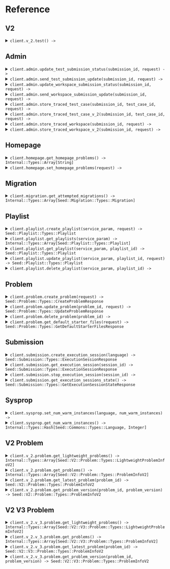 # Reference
## V2
<details><summary><code>client.v_2.test() -> </code></summary>
<dl>
<dd>

#### 🔌 Usage

<dl>
<dd>

<dl>
<dd>

```ruby
client.v_2.test();
```
</dd>
</dl>
</dd>
</dl>


</dd>
</dl>
</details>

## Admin
<details><summary><code>client.admin.update_test_submission_status(submission_id, request) -> </code></summary>
<dl>
<dd>

#### 🔌 Usage

<dl>
<dd>

<dl>
<dd>

```ruby
client.admin.update_test_submission_status();
```
</dd>
</dl>
</dd>
</dl>

#### ⚙️ Parameters

<dl>
<dd>

<dl>
<dd>

**submissionId:** `String` 
    
</dd>
</dl>

<dl>
<dd>

**request:** `Seed::Submission::Types::TestSubmissionStatus` 
    
</dd>
</dl>
</dd>
</dl>


</dd>
</dl>
</details>

<details><summary><code>client.admin.send_test_submission_update(submission_id, request) -> </code></summary>
<dl>
<dd>

#### 🔌 Usage

<dl>
<dd>

<dl>
<dd>

```ruby
client.admin.send_test_submission_update({
  updateTime:'2024-01-15T09:30:00Z'
});
```
</dd>
</dl>
</dd>
</dl>

#### ⚙️ Parameters

<dl>
<dd>

<dl>
<dd>

**submissionId:** `String` 
    
</dd>
</dl>

<dl>
<dd>

**request:** `Seed::Submission::Types::TestSubmissionUpdate` 
    
</dd>
</dl>
</dd>
</dl>


</dd>
</dl>
</details>

<details><summary><code>client.admin.update_workspace_submission_status(submission_id, request) -> </code></summary>
<dl>
<dd>

#### 🔌 Usage

<dl>
<dd>

<dl>
<dd>

```ruby
client.admin.update_workspace_submission_status();
```
</dd>
</dl>
</dd>
</dl>

#### ⚙️ Parameters

<dl>
<dd>

<dl>
<dd>

**submissionId:** `String` 
    
</dd>
</dl>

<dl>
<dd>

**request:** `Seed::Submission::Types::WorkspaceSubmissionStatus` 
    
</dd>
</dl>
</dd>
</dl>


</dd>
</dl>
</details>

<details><summary><code>client.admin.send_workspace_submission_update(submission_id, request) -> </code></summary>
<dl>
<dd>

#### 🔌 Usage

<dl>
<dd>

<dl>
<dd>

```ruby
client.admin.send_workspace_submission_update({
  updateTime:'2024-01-15T09:30:00Z'
});
```
</dd>
</dl>
</dd>
</dl>

#### ⚙️ Parameters

<dl>
<dd>

<dl>
<dd>

**submissionId:** `String` 
    
</dd>
</dl>

<dl>
<dd>

**request:** `Seed::Submission::Types::WorkspaceSubmissionUpdate` 
    
</dd>
</dl>
</dd>
</dl>


</dd>
</dl>
</details>

<details><summary><code>client.admin.store_traced_test_case(submission_id, test_case_id, request) -> </code></summary>
<dl>
<dd>

#### 🔌 Usage

<dl>
<dd>

<dl>
<dd>

```ruby
client.admin.store_traced_test_case({
  submissionId:'d5e9c84f-c2b2-4bf4-b4b0-7ffd7a9ffc32',
  testCaseId:'testCaseId',
  result:{
    result:{
      passed:true
    },
    stdout:'stdout'
  },
  traceResponses:[{
    submissionId:'d5e9c84f-c2b2-4bf4-b4b0-7ffd7a9ffc32',
    lineNumber:1,
    expressionLocation:{
      start:1,
      offset:1
    },
    stack:{
      numStackFrames:1,
      topStackFrame:{
        methodName:'methodName',
        lineNumber:1,
        scopes:[{
          variables:{}
        }, {
          variables:{}
        }]
      }
    },
    stdout:'stdout'
  }, {
    submissionId:'d5e9c84f-c2b2-4bf4-b4b0-7ffd7a9ffc32',
    lineNumber:1,
    expressionLocation:{
      start:1,
      offset:1
    },
    stack:{
      numStackFrames:1,
      topStackFrame:{
        methodName:'methodName',
        lineNumber:1,
        scopes:[{
          variables:{}
        }, {
          variables:{}
        }]
      }
    },
    stdout:'stdout'
  }]
});
```
</dd>
</dl>
</dd>
</dl>

#### ⚙️ Parameters

<dl>
<dd>

<dl>
<dd>

**submissionId:** `String` 
    
</dd>
</dl>

<dl>
<dd>

**testCaseId:** `String` 
    
</dd>
</dl>

<dl>
<dd>

**result:** `Seed::Submission::Types::TestCaseResultWithStdout` 
    
</dd>
</dl>

<dl>
<dd>

**traceResponses:** `Internal::Types::Array[Seed::Submission::Types::TraceResponse]` 
    
</dd>
</dl>
</dd>
</dl>


</dd>
</dl>
</details>

<details><summary><code>client.admin.store_traced_test_case_v_2(submission_id, test_case_id, request) -> </code></summary>
<dl>
<dd>

#### 🔌 Usage

<dl>
<dd>

<dl>
<dd>

```ruby
client.admin.store_traced_test_case_v_2();
```
</dd>
</dl>
</dd>
</dl>

#### ⚙️ Parameters

<dl>
<dd>

<dl>
<dd>

**submissionId:** `String` 
    
</dd>
</dl>

<dl>
<dd>

**testCaseId:** `String` 
    
</dd>
</dl>

<dl>
<dd>

**request:** `Internal::Types::Array[Seed::Submission::Types::TraceResponseV2]` 
    
</dd>
</dl>
</dd>
</dl>


</dd>
</dl>
</details>

<details><summary><code>client.admin.store_traced_workspace(submission_id, request) -> </code></summary>
<dl>
<dd>

#### 🔌 Usage

<dl>
<dd>

<dl>
<dd>

```ruby
client.admin.store_traced_workspace({
  submissionId:'d5e9c84f-c2b2-4bf4-b4b0-7ffd7a9ffc32',
  workspaceRunDetails:{
    exception:{
      exceptionType:'exceptionType',
      exceptionMessage:'exceptionMessage',
      exceptionStacktrace:'exceptionStacktrace'
    },
    stdout:'stdout'
  },
  traceResponses:[{
    submissionId:'d5e9c84f-c2b2-4bf4-b4b0-7ffd7a9ffc32',
    lineNumber:1,
    expressionLocation:{
      start:1,
      offset:1
    },
    stack:{
      numStackFrames:1,
      topStackFrame:{
        methodName:'methodName',
        lineNumber:1,
        scopes:[{
          variables:{}
        }, {
          variables:{}
        }]
      }
    },
    stdout:'stdout'
  }, {
    submissionId:'d5e9c84f-c2b2-4bf4-b4b0-7ffd7a9ffc32',
    lineNumber:1,
    expressionLocation:{
      start:1,
      offset:1
    },
    stack:{
      numStackFrames:1,
      topStackFrame:{
        methodName:'methodName',
        lineNumber:1,
        scopes:[{
          variables:{}
        }, {
          variables:{}
        }]
      }
    },
    stdout:'stdout'
  }]
});
```
</dd>
</dl>
</dd>
</dl>

#### ⚙️ Parameters

<dl>
<dd>

<dl>
<dd>

**submissionId:** `String` 
    
</dd>
</dl>

<dl>
<dd>

**workspaceRunDetails:** `Seed::Submission::Types::WorkspaceRunDetails` 
    
</dd>
</dl>

<dl>
<dd>

**traceResponses:** `Internal::Types::Array[Seed::Submission::Types::TraceResponse]` 
    
</dd>
</dl>
</dd>
</dl>


</dd>
</dl>
</details>

<details><summary><code>client.admin.store_traced_workspace_v_2(submission_id, request) -> </code></summary>
<dl>
<dd>

#### 🔌 Usage

<dl>
<dd>

<dl>
<dd>

```ruby
client.admin.store_traced_workspace_v_2();
```
</dd>
</dl>
</dd>
</dl>

#### ⚙️ Parameters

<dl>
<dd>

<dl>
<dd>

**submissionId:** `String` 
    
</dd>
</dl>

<dl>
<dd>

**request:** `Internal::Types::Array[Seed::Submission::Types::TraceResponseV2]` 
    
</dd>
</dl>
</dd>
</dl>


</dd>
</dl>
</details>

## Homepage
<details><summary><code>client.homepage.get_homepage_problems() -> Internal::Types::Array[String]</code></summary>
<dl>
<dd>

#### 🔌 Usage

<dl>
<dd>

<dl>
<dd>

```ruby
client.homepage.get_homepage_problems();
```
</dd>
</dl>
</dd>
</dl>


</dd>
</dl>
</details>

<details><summary><code>client.homepage.set_homepage_problems(request) -> </code></summary>
<dl>
<dd>

#### 🔌 Usage

<dl>
<dd>

<dl>
<dd>

```ruby
client.homepage.set_homepage_problems();
```
</dd>
</dl>
</dd>
</dl>

#### ⚙️ Parameters

<dl>
<dd>

<dl>
<dd>

**request:** `Internal::Types::Array[String]` 
    
</dd>
</dl>
</dd>
</dl>


</dd>
</dl>
</details>

## Migration
<details><summary><code>client.migration.get_attempted_migrations() -> Internal::Types::Array[Seed::Migration::Types::Migration]</code></summary>
<dl>
<dd>

#### 🔌 Usage

<dl>
<dd>

<dl>
<dd>

```ruby
client.migration.get_attempted_migrations({
  adminKeyHeader:'admin-key-header'
});
```
</dd>
</dl>
</dd>
</dl>

#### ⚙️ Parameters

<dl>
<dd>

<dl>
<dd>

**adminKeyHeader:** `String` 
    
</dd>
</dl>
</dd>
</dl>


</dd>
</dl>
</details>

## Playlist
<details><summary><code>client.playlist.create_playlist(service_param, request) -> Seed::Playlist::Types::Playlist</code></summary>
<dl>
<dd>

#### 📝 Description

<dl>
<dd>

<dl>
<dd>

Create a new playlist
</dd>
</dl>
</dd>
</dl>

#### 🔌 Usage

<dl>
<dd>

<dl>
<dd>

```ruby
client.playlist.create_playlist({
  serviceParam:1,
  datetime:'2024-01-15T09:30:00Z',
  optionalDatetime:'2024-01-15T09:30:00Z'
});
```
</dd>
</dl>
</dd>
</dl>

#### ⚙️ Parameters

<dl>
<dd>

<dl>
<dd>

**serviceParam:** `Integer` 
    
</dd>
</dl>

<dl>
<dd>

**datetime:** `String` 
    
</dd>
</dl>

<dl>
<dd>

**optionalDatetime:** `String` 
    
</dd>
</dl>

<dl>
<dd>

**request:** `Seed::Playlist::Types::PlaylistCreateRequest` 
    
</dd>
</dl>
</dd>
</dl>


</dd>
</dl>
</details>

<details><summary><code>client.playlist.get_playlists(service_param) -> Internal::Types::Array[Seed::Playlist::Types::Playlist]</code></summary>
<dl>
<dd>

#### 📝 Description

<dl>
<dd>

<dl>
<dd>

Returns the user's playlists
</dd>
</dl>
</dd>
</dl>

#### 🔌 Usage

<dl>
<dd>

<dl>
<dd>

```ruby
client.playlist.get_playlists({
  serviceParam:1,
  limit:1,
  otherField:'otherField',
  multiLineDocs:'multiLineDocs'
});
```
</dd>
</dl>
</dd>
</dl>

#### ⚙️ Parameters

<dl>
<dd>

<dl>
<dd>

**serviceParam:** `Integer` 
    
</dd>
</dl>

<dl>
<dd>

**limit:** `Integer` 
    
</dd>
</dl>

<dl>
<dd>

**otherField:** `String` — i'm another field
    
</dd>
</dl>

<dl>
<dd>

**multiLineDocs:** `String` 

I'm a multiline
description
    
</dd>
</dl>

<dl>
<dd>

**optionalMultipleField:** `String` 
    
</dd>
</dl>

<dl>
<dd>

**multipleField:** `String` 
    
</dd>
</dl>
</dd>
</dl>


</dd>
</dl>
</details>

<details><summary><code>client.playlist.get_playlist(service_param, playlist_id) -> Seed::Playlist::Types::Playlist</code></summary>
<dl>
<dd>

#### 📝 Description

<dl>
<dd>

<dl>
<dd>

Returns a playlist
</dd>
</dl>
</dd>
</dl>

#### 🔌 Usage

<dl>
<dd>

<dl>
<dd>

```ruby
client.playlist.get_playlist();
```
</dd>
</dl>
</dd>
</dl>

#### ⚙️ Parameters

<dl>
<dd>

<dl>
<dd>

**serviceParam:** `Integer` 
    
</dd>
</dl>

<dl>
<dd>

**playlistId:** `String` 
    
</dd>
</dl>
</dd>
</dl>


</dd>
</dl>
</details>

<details><summary><code>client.playlist.update_playlist(service_param, playlist_id, request) -> Seed::Playlist::Types::Playlist</code></summary>
<dl>
<dd>

#### 📝 Description

<dl>
<dd>

<dl>
<dd>

Updates a playlist
</dd>
</dl>
</dd>
</dl>

#### 🔌 Usage

<dl>
<dd>

<dl>
<dd>

```ruby
client.playlist.update_playlist({
  name:'name',
  problems:['problems', 'problems']
});
```
</dd>
</dl>
</dd>
</dl>

#### ⚙️ Parameters

<dl>
<dd>

<dl>
<dd>

**serviceParam:** `Integer` 
    
</dd>
</dl>

<dl>
<dd>

**playlistId:** `String` 
    
</dd>
</dl>

<dl>
<dd>

**request:** `Seed::Playlist::Types::UpdatePlaylistRequest` 
    
</dd>
</dl>
</dd>
</dl>


</dd>
</dl>
</details>

<details><summary><code>client.playlist.delete_playlist(service_param, playlist_id) -> </code></summary>
<dl>
<dd>

#### 📝 Description

<dl>
<dd>

<dl>
<dd>

Deletes a playlist
</dd>
</dl>
</dd>
</dl>

#### 🔌 Usage

<dl>
<dd>

<dl>
<dd>

```ruby
client.playlist.delete_playlist();
```
</dd>
</dl>
</dd>
</dl>

#### ⚙️ Parameters

<dl>
<dd>

<dl>
<dd>

**serviceParam:** `Integer` 
    
</dd>
</dl>

<dl>
<dd>

**playlistId:** `String` 
    
</dd>
</dl>
</dd>
</dl>


</dd>
</dl>
</details>

## Problem
<details><summary><code>client.problem.create_problem(request) -> Seed::Problem::Types::CreateProblemResponse</code></summary>
<dl>
<dd>

#### 📝 Description

<dl>
<dd>

<dl>
<dd>

Creates a problem
</dd>
</dl>
</dd>
</dl>

#### 🔌 Usage

<dl>
<dd>

<dl>
<dd>

```ruby
client.problem.create_problem({
  problemName:'problemName',
  problemDescription:{
    boards:[]
  },
  files:{},
  inputParams:[{
    name:'name'
  }, {
    name:'name'
  }],
  testcases:[{
    testCase:{
      id:'id',
      params:[]
    }
  }, {
    testCase:{
      id:'id',
      params:[]
    }
  }],
  methodName:'methodName'
});
```
</dd>
</dl>
</dd>
</dl>

#### ⚙️ Parameters

<dl>
<dd>

<dl>
<dd>

**request:** `Seed::Problem::Types::CreateProblemRequest` 
    
</dd>
</dl>
</dd>
</dl>


</dd>
</dl>
</details>

<details><summary><code>client.problem.update_problem(problem_id, request) -> Seed::Problem::Types::UpdateProblemResponse</code></summary>
<dl>
<dd>

#### 📝 Description

<dl>
<dd>

<dl>
<dd>

Updates a problem
</dd>
</dl>
</dd>
</dl>

#### 🔌 Usage

<dl>
<dd>

<dl>
<dd>

```ruby
client.problem.update_problem({
  problemName:'problemName',
  problemDescription:{
    boards:[]
  },
  files:{},
  inputParams:[{
    name:'name'
  }, {
    name:'name'
  }],
  testcases:[{
    testCase:{
      id:'id',
      params:[]
    }
  }, {
    testCase:{
      id:'id',
      params:[]
    }
  }],
  methodName:'methodName'
});
```
</dd>
</dl>
</dd>
</dl>

#### ⚙️ Parameters

<dl>
<dd>

<dl>
<dd>

**problemId:** `String` 
    
</dd>
</dl>

<dl>
<dd>

**request:** `Seed::Problem::Types::CreateProblemRequest` 
    
</dd>
</dl>
</dd>
</dl>


</dd>
</dl>
</details>

<details><summary><code>client.problem.delete_problem(problem_id) -> </code></summary>
<dl>
<dd>

#### 📝 Description

<dl>
<dd>

<dl>
<dd>

Soft deletes a problem
</dd>
</dl>
</dd>
</dl>

#### 🔌 Usage

<dl>
<dd>

<dl>
<dd>

```ruby
client.problem.delete_problem();
```
</dd>
</dl>
</dd>
</dl>

#### ⚙️ Parameters

<dl>
<dd>

<dl>
<dd>

**problemId:** `String` 
    
</dd>
</dl>
</dd>
</dl>


</dd>
</dl>
</details>

<details><summary><code>client.problem.get_default_starter_files(request) -> Seed::Problem::Types::GetDefaultStarterFilesResponse</code></summary>
<dl>
<dd>

#### 📝 Description

<dl>
<dd>

<dl>
<dd>

Returns default starter files for problem
</dd>
</dl>
</dd>
</dl>

#### 🔌 Usage

<dl>
<dd>

<dl>
<dd>

```ruby
client.problem.get_default_starter_files({
  inputParams:[{
    name:'name'
  }, {
    name:'name'
  }],
  methodName:'methodName'
});
```
</dd>
</dl>
</dd>
</dl>

#### ⚙️ Parameters

<dl>
<dd>

<dl>
<dd>

**inputParams:** `Internal::Types::Array[Seed::Problem::Types::VariableTypeAndName]` 
    
</dd>
</dl>

<dl>
<dd>

**outputType:** `Seed::Commons::Types::VariableType` 
    
</dd>
</dl>

<dl>
<dd>

**methodName:** `String` 

The name of the `method` that the student has to complete.
The method name cannot include the following characters:
  - Greater Than `>`
  - Less Than `<``
  - Equals `=`
  - Period `.`
    
</dd>
</dl>
</dd>
</dl>


</dd>
</dl>
</details>

## Submission
<details><summary><code>client.submission.create_execution_session(language) -> Seed::Submission::Types::ExecutionSessionResponse</code></summary>
<dl>
<dd>

#### 📝 Description

<dl>
<dd>

<dl>
<dd>

Returns sessionId and execution server URL for session. Spins up server.
</dd>
</dl>
</dd>
</dl>

#### 🔌 Usage

<dl>
<dd>

<dl>
<dd>

```ruby
client.submission.create_execution_session();
```
</dd>
</dl>
</dd>
</dl>

#### ⚙️ Parameters

<dl>
<dd>

<dl>
<dd>

**language:** `Seed::Commons::Types::Language` 
    
</dd>
</dl>
</dd>
</dl>


</dd>
</dl>
</details>

<details><summary><code>client.submission.get_execution_session(session_id) -> Seed::Submission::Types::ExecutionSessionResponse</code></summary>
<dl>
<dd>

#### 📝 Description

<dl>
<dd>

<dl>
<dd>

Returns execution server URL for session. Returns empty if session isn't registered.
</dd>
</dl>
</dd>
</dl>

#### 🔌 Usage

<dl>
<dd>

<dl>
<dd>

```ruby
client.submission.get_execution_session();
```
</dd>
</dl>
</dd>
</dl>

#### ⚙️ Parameters

<dl>
<dd>

<dl>
<dd>

**sessionId:** `String` 
    
</dd>
</dl>
</dd>
</dl>


</dd>
</dl>
</details>

<details><summary><code>client.submission.stop_execution_session(session_id) -> </code></summary>
<dl>
<dd>

#### 📝 Description

<dl>
<dd>

<dl>
<dd>

Stops execution session.
</dd>
</dl>
</dd>
</dl>

#### 🔌 Usage

<dl>
<dd>

<dl>
<dd>

```ruby
client.submission.stop_execution_session();
```
</dd>
</dl>
</dd>
</dl>

#### ⚙️ Parameters

<dl>
<dd>

<dl>
<dd>

**sessionId:** `String` 
    
</dd>
</dl>
</dd>
</dl>


</dd>
</dl>
</details>

<details><summary><code>client.submission.get_execution_sessions_state() -> Seed::Submission::Types::GetExecutionSessionStateResponse</code></summary>
<dl>
<dd>

#### 🔌 Usage

<dl>
<dd>

<dl>
<dd>

```ruby
client.submission.get_execution_sessions_state();
```
</dd>
</dl>
</dd>
</dl>


</dd>
</dl>
</details>

## Sysprop
<details><summary><code>client.sysprop.set_num_warm_instances(language, num_warm_instances) -> </code></summary>
<dl>
<dd>

#### 🔌 Usage

<dl>
<dd>

<dl>
<dd>

```ruby
client.sysprop.set_num_warm_instances();
```
</dd>
</dl>
</dd>
</dl>

#### ⚙️ Parameters

<dl>
<dd>

<dl>
<dd>

**language:** `Seed::Commons::Types::Language` 
    
</dd>
</dl>

<dl>
<dd>

**numWarmInstances:** `Integer` 
    
</dd>
</dl>
</dd>
</dl>


</dd>
</dl>
</details>

<details><summary><code>client.sysprop.get_num_warm_instances() -> Internal::Types::Hash[Seed::Commons::Types::Language, Integer]</code></summary>
<dl>
<dd>

#### 🔌 Usage

<dl>
<dd>

<dl>
<dd>

```ruby
client.sysprop.get_num_warm_instances();
```
</dd>
</dl>
</dd>
</dl>


</dd>
</dl>
</details>

## V2 Problem
<details><summary><code>client.v_2.problem.get_lightweight_problems() -> Internal::Types::Array[Seed::V2::Problem::Types::LightweightProblemInfoV2]</code></summary>
<dl>
<dd>

#### 📝 Description

<dl>
<dd>

<dl>
<dd>

Returns lightweight versions of all problems
</dd>
</dl>
</dd>
</dl>

#### 🔌 Usage

<dl>
<dd>

<dl>
<dd>

```ruby
client.v_2.problem.get_lightweight_problems();
```
</dd>
</dl>
</dd>
</dl>


</dd>
</dl>
</details>

<details><summary><code>client.v_2.problem.get_problems() -> Internal::Types::Array[Seed::V2::Problem::Types::ProblemInfoV2]</code></summary>
<dl>
<dd>

#### 📝 Description

<dl>
<dd>

<dl>
<dd>

Returns latest versions of all problems
</dd>
</dl>
</dd>
</dl>

#### 🔌 Usage

<dl>
<dd>

<dl>
<dd>

```ruby
client.v_2.problem.get_problems();
```
</dd>
</dl>
</dd>
</dl>


</dd>
</dl>
</details>

<details><summary><code>client.v_2.problem.get_latest_problem(problem_id) -> Seed::V2::Problem::Types::ProblemInfoV2</code></summary>
<dl>
<dd>

#### 📝 Description

<dl>
<dd>

<dl>
<dd>

Returns latest version of a problem
</dd>
</dl>
</dd>
</dl>

#### 🔌 Usage

<dl>
<dd>

<dl>
<dd>

```ruby
client.v_2.problem.get_latest_problem();
```
</dd>
</dl>
</dd>
</dl>

#### ⚙️ Parameters

<dl>
<dd>

<dl>
<dd>

**problemId:** `String` 
    
</dd>
</dl>
</dd>
</dl>


</dd>
</dl>
</details>

<details><summary><code>client.v_2.problem.get_problem_version(problem_id, problem_version) -> Seed::V2::Problem::Types::ProblemInfoV2</code></summary>
<dl>
<dd>

#### 📝 Description

<dl>
<dd>

<dl>
<dd>

Returns requested version of a problem
</dd>
</dl>
</dd>
</dl>

#### 🔌 Usage

<dl>
<dd>

<dl>
<dd>

```ruby
client.v_2.problem.get_problem_version();
```
</dd>
</dl>
</dd>
</dl>

#### ⚙️ Parameters

<dl>
<dd>

<dl>
<dd>

**problemId:** `String` 
    
</dd>
</dl>

<dl>
<dd>

**problemVersion:** `Integer` 
    
</dd>
</dl>
</dd>
</dl>


</dd>
</dl>
</details>

## V2 V3 Problem
<details><summary><code>client.v_2.v_3.problem.get_lightweight_problems() -> Internal::Types::Array[Seed::V2::V3::Problem::Types::LightweightProblemInfoV2]</code></summary>
<dl>
<dd>

#### 📝 Description

<dl>
<dd>

<dl>
<dd>

Returns lightweight versions of all problems
</dd>
</dl>
</dd>
</dl>

#### 🔌 Usage

<dl>
<dd>

<dl>
<dd>

```ruby
client.v_2.problem.get_lightweight_problems();
```
</dd>
</dl>
</dd>
</dl>


</dd>
</dl>
</details>

<details><summary><code>client.v_2.v_3.problem.get_problems() -> Internal::Types::Array[Seed::V2::V3::Problem::Types::ProblemInfoV2]</code></summary>
<dl>
<dd>

#### 📝 Description

<dl>
<dd>

<dl>
<dd>

Returns latest versions of all problems
</dd>
</dl>
</dd>
</dl>

#### 🔌 Usage

<dl>
<dd>

<dl>
<dd>

```ruby
client.v_2.problem.get_problems();
```
</dd>
</dl>
</dd>
</dl>


</dd>
</dl>
</details>

<details><summary><code>client.v_2.v_3.problem.get_latest_problem(problem_id) -> Seed::V2::V3::Problem::Types::ProblemInfoV2</code></summary>
<dl>
<dd>

#### 📝 Description

<dl>
<dd>

<dl>
<dd>

Returns latest version of a problem
</dd>
</dl>
</dd>
</dl>

#### 🔌 Usage

<dl>
<dd>

<dl>
<dd>

```ruby
client.v_2.problem.get_latest_problem();
```
</dd>
</dl>
</dd>
</dl>

#### ⚙️ Parameters

<dl>
<dd>

<dl>
<dd>

**problemId:** `String` 
    
</dd>
</dl>
</dd>
</dl>


</dd>
</dl>
</details>

<details><summary><code>client.v_2.v_3.problem.get_problem_version(problem_id, problem_version) -> Seed::V2::V3::Problem::Types::ProblemInfoV2</code></summary>
<dl>
<dd>

#### 📝 Description

<dl>
<dd>

<dl>
<dd>

Returns requested version of a problem
</dd>
</dl>
</dd>
</dl>

#### 🔌 Usage

<dl>
<dd>

<dl>
<dd>

```ruby
client.v_2.problem.get_problem_version();
```
</dd>
</dl>
</dd>
</dl>

#### ⚙️ Parameters

<dl>
<dd>

<dl>
<dd>

**problemId:** `String` 
    
</dd>
</dl>

<dl>
<dd>

**problemVersion:** `Integer` 
    
</dd>
</dl>
</dd>
</dl>


</dd>
</dl>
</details>
